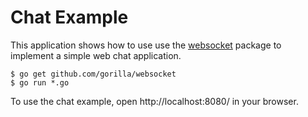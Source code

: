 # Chat Example

This application shows how to use use the
[websocket](https://github.com/gorilla/websocket) package to implement a simple
web chat application.

    $ go get github.com/gorilla/websocket
    $ go run *.go

To use the chat example, open http://localhost:8080/ in your browser.

